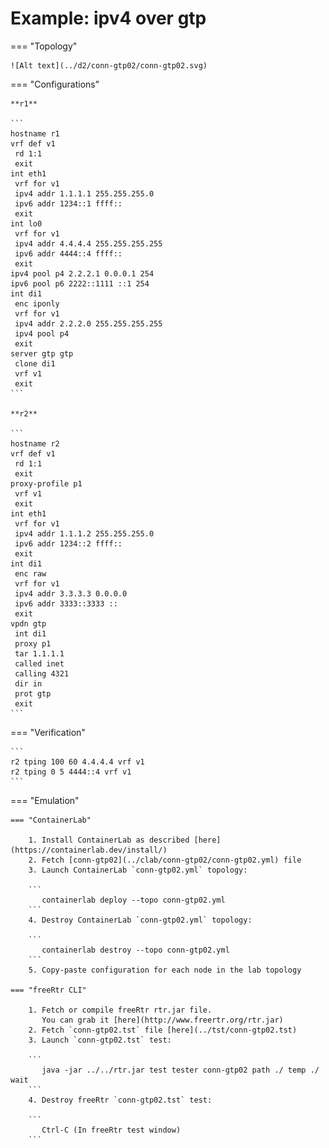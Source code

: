 # Example: ipv4 over gtp

=== "Topology"

    ![Alt text](../d2/conn-gtp02/conn-gtp02.svg)

=== "Configurations"

    **r1**

    ```
    hostname r1
    vrf def v1
     rd 1:1
     exit
    int eth1
     vrf for v1
     ipv4 addr 1.1.1.1 255.255.255.0
     ipv6 addr 1234::1 ffff::
     exit
    int lo0
     vrf for v1
     ipv4 addr 4.4.4.4 255.255.255.255
     ipv6 addr 4444::4 ffff::
     exit
    ipv4 pool p4 2.2.2.1 0.0.0.1 254
    ipv6 pool p6 2222::1111 ::1 254
    int di1
     enc iponly
     vrf for v1
     ipv4 addr 2.2.2.0 255.255.255.255
     ipv4 pool p4
     exit
    server gtp gtp
     clone di1
     vrf v1
     exit
    ```

    **r2**

    ```
    hostname r2
    vrf def v1
     rd 1:1
     exit
    proxy-profile p1
     vrf v1
     exit
    int eth1
     vrf for v1
     ipv4 addr 1.1.1.2 255.255.255.0
     ipv6 addr 1234::2 ffff::
     exit
    int di1
     enc raw
     vrf for v1
     ipv4 addr 3.3.3.3 0.0.0.0
     ipv6 addr 3333::3333 ::
     exit
    vpdn gtp
     int di1
     proxy p1
     tar 1.1.1.1
     called inet
     calling 4321
     dir in
     prot gtp
     exit
    ```

=== "Verification"

    ```
    r2 tping 100 60 4.4.4.4 vrf v1
    r2 tping 0 5 4444::4 vrf v1
    ```

=== "Emulation"

    === "ContainerLab"

        1. Install ContainerLab as described [here](https://containerlab.dev/install/)  
        2. Fetch [conn-gtp02](../clab/conn-gtp02/conn-gtp02.yml) file  
        3. Launch ContainerLab `conn-gtp02.yml` topology:  

        ```
           containerlab deploy --topo conn-gtp02.yml  
        ```
        4. Destroy ContainerLab `conn-gtp02.yml` topology:  

        ```
           containerlab destroy --topo conn-gtp02.yml  
        ```
        5. Copy-paste configuration for each node in the lab topology

    === "freeRtr CLI"

        1. Fetch or compile freeRtr rtr.jar file.  
           You can grab it [here](http://www.freertr.org/rtr.jar)  
        2. Fetch `conn-gtp02.tst` file [here](../tst/conn-gtp02.tst)  
        3. Launch `conn-gtp02.tst` test:  

        ```
           java -jar ../../rtr.jar test tester conn-gtp02 path ./ temp ./ wait
        ```
        4. Destroy freeRtr `conn-gtp02.tst` test:  

        ```
           Ctrl-C (In freeRtr test window)
        ```

